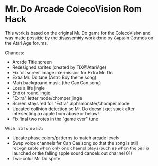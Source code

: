 # Mr. Do Arcade ColecoVision Rom Hack

This work is based on the original Mr. Do game for the ColecoVision and was made possible by the disassembly work done by Captain Cosmos on the Atari Age forums.

Changes:
- Arcade Title screen
- Redesigned sprites (created by TIX@AtariAge)
- Fix full screen image intermission for Extra Mr. Do
- Extra Mr. Do tune (Astro Boy theme song)
- Main background music (the Can Can song)
- Lose a life jingle
- End of round jingle
- "Extra" letter mode/chomper jingle
- Screen stays red for "Extra" alphamonster/chomper mode
- Updated collision detection so Mr. Do doesn't get stuck after intersecting an apple from above or below!
 - Fix final two notes in the "game over" tune

Wish list/To do list:
- Update phase colors/patterns to match arcade levels
- Swap voice channels for Can Can song so that the song is still recognizable when only one channel plays (such as when the ball is launched or the falling apple sound cancels out channel 01)
- Two-color Mr. Do sprite 

